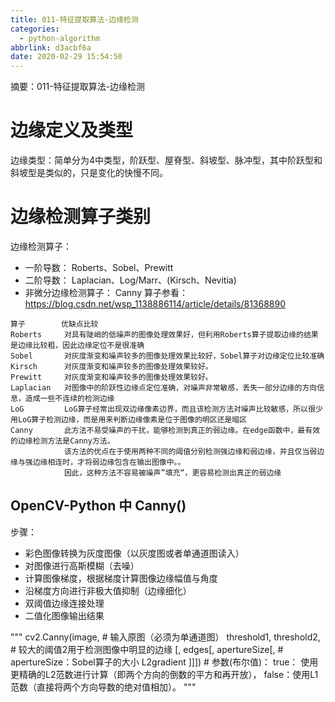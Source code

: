 ```yaml
---
title: 011-特征提取算法-边缘检测
categories:
  - python-algorithm
abbrlink: d3acbf6a
date: 2020-02-29 15:54:50
---
```


摘要：011-特征提取算法-边缘检测
<!-- more -->

# 边缘定义及类型

边缘类型：简单分为4中类型，阶跃型、屋脊型、斜坡型、脉冲型，其中阶跃型和斜坡型是类似的，只是变化的快慢不同。

# 边缘检测算子类别
边缘检测算子：
- 一阶导数： Roberts、Sobel、Prewitt
- 二阶导数： Laplacian、Log/Marr、(Kirsch、Nevitia)
- 非微分边缘检测算子： Canny
  算子参看：https://blog.csdn.net/wsp_1138886114/article/details/81368890

```
算子        优缺点比较
Roberts     对具有陡峭的低噪声的图像处理效果好，但利用Roberts算子提取边缘的结果是边缘比较粗，因此边缘定位不是很准确
Sobel       对灰度渐变和噪声较多的图像处理效果比较好，Sobel算子对边缘定位比较准确
Kirsch      对灰度渐变和噪声较多的图像处理效果较好。
Prewitt     对灰度渐变和噪声较多的图像处理效果较好。
Laplacian   对图像中的阶跃性边缘点定位准确，对噪声非常敏感，丢失一部分边缘的方向信息，造成一些不连续的检测边缘
LoG         LoG算子经常出现双边缘像素边界，而且该检测方法对噪声比较敏感，所以很少用LoG算子检测边缘，而是用来判断边缘像素是位于图像的明区还是暗区
Canny       此方法不易受噪声的干扰，能够检测到真正的弱边缘。在edge函数中，最有效的边缘检测方法是Canny方法。
            该方法的优点在于使用两种不同的阈值分别检测强边缘和弱边缘，并且仅当弱边缘与强边缘相连时，才将弱边缘包含在输出图像中。。
            因此，这种方法不容易被噪声”填充“，更容易检测出真正的弱边缘
```

## OpenCV-Python 中 Canny()
步骤：
- 彩色图像转换为灰度图像（以灰度图或者单通道图读入）
- 对图像进行高斯模糊（去噪）
- 计算图像梯度，根据梯度计算图像边缘幅值与角度
- 沿梯度方向进行非极大值抑制（边缘细化）
- 双阈值边缘连接处理
- 二值化图像输出结果

"""
cv2.Canny(image,            # 输入原图（必须为单通道图）
          threshold1, 
          threshold2,       # 较大的阈值2用于检测图像中明显的边缘
          [, edges[, 
          apertureSize[,    # apertureSize：Sobel算子的大小
          L2gradient ]]])   # 参数(布尔值)：
                              true： 使用更精确的L2范数进行计算（即两个方向的倒数的平方和再开放），
                              false：使用L1范数（直接将两个方向导数的绝对值相加）。
"""


